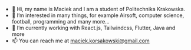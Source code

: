 - 👋 Hi, my name is Maciek and I am a student of Politechnika Krakowska.
- 👀 I’m interested in many things, for example Airsoft, computer science, football, programming and many more...
- 🌱 I’m currently working with React.js, Tailwindcss, Flutter, Java and more
- 📫 You can reach me at maciek.korsakowski@gmail.com  

<!---
Mattias988/Mattias988 is a ✨ special ✨ repository because its `README.md` (this file) appears on your GitHub profile.
You can click the Preview link to take a look at your changes.
--->
